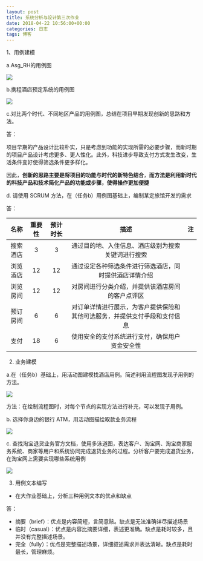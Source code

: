 ```yaml
---
layout: post
title: 系统分析与设计第三次作业
date: 2018-04-22 10:56:00+00:00
categories: 日志
tags: 博客
---
```


1、用例建模

a.Asg_RH的用例图

![](G:\学习资料\PDF版书籍\大三下课本\系统分析与设计\作业\第四次作业\Asg_RH.png)

b.携程酒店预定系统的用例图

![](G:\学习资料\PDF版书籍\大三下课本\系统分析与设计\作业\第四次作业\Ctrip.png)

c.对比两个时代、不同地区产品的用例图，总结在项目早期发现创新的思路和方法。

答：

项目早期的产品设计比较朴实，只是考虑到功能的实现所需的必要步骤，而新时期的项目产品设计考虑更多、更人性化。此外，科技进步导致支付方式发生改变，生活条件变好使得筛选条件更多样化。

因此，**创新的思路主要是将项目的功能与时代的新特色结合**，**而方法是利用新时代的科技产品和技术简化产品的功能或步骤，使得操作更加便捷**

d. 请使用 SCRUM 方法，在（任务b）用例图基础上，编制某定旅馆开发的需求

答：

|   名称   | 重要性 | 预计时长 |                             描述                             |  注  |
| :------: | :----: | :------: | :----------------------------------------------------------: | :--: |
| 搜索酒店 |   3    |    3     |      通过目的地、入住信息、酒店级别为搜索关键词进行搜索      |      |
| 浏览酒店 |   12   |    12    |    通过设定各种筛选条件进行筛选酒店，同时提供酒店详情介绍    |      |
| 浏览房间 |   12   |    12    |       对房间进行分类介绍，并提供该酒店房间的客户点评区       |      |
| 预订房间 |   6    |    6     | 对订单详情进行展示，为客户提供保险和其他可选服务，并提供支付手段和支付信息 |      |
|   支付   |   18   |    6     |        使用安全的支付系统进行支付，确保用户资金安全性        |      |

2. 业务建模

a.在（任务b）基础上，用活动图建模找酒店用例。简述利用流程图发现子用例的方法。

![](G:\学习资料\PDF版书籍\大三下课本\系统分析与设计\作业\第四次作业\2a.png)

方法：在绘制流程图时，对每个节点的实现方法进行补充，可以发现子用例。

b. 选择你身边的银行 ATM，用活动图描绘取款业务流程

![](G:\学习资料\PDF版书籍\大三下课本\系统分析与设计\作业\第四次作业\ATM.png)

c. 查找淘宝退货业务官方文档，使用多泳道图，表达客户、淘宝网、淘宝商家服务系统、商家等用户和系统协同完成退货业务的过程。分析客户要完成退货业务，在淘宝网上需要实现哪些系统用例

![](G:\学习资料\PDF版书籍\大三下课本\系统分析与设计\作业\第四次作业\淘宝退款.png)

3. 用例文本编写

- 在大作业基础上，分析三种用例文本的优点和缺点

答：

- 摘要（brief）：优点是内容简短，言简意赅。缺点是无法准确详尽描述场景
- 临时（casual）：优点是内容比摘要详细，表述更准确。缺点是耗时较多，且并没有完整描述场景。
- 完全（fully）：优点是完整描述场景，详细叙述需求并表达清晰。缺点是耗时最长，管理麻烦。